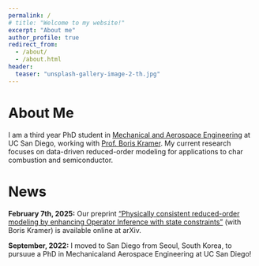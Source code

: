 ```yaml
---
permalink: /
# title: "Welcome to my website!"
excerpt: "About me"
author_profile: true
redirect_from: 
  - /about/
  - /about.html
header:
  teaser: "unsplash-gallery-image-2-th.jpg"
---
```


<!-- ![](/images/giesel.jpg) -->

About Me
======

I am a third year PhD student in [Mechanical and Aerospace Engineering](https://mae.ucsd.edu/) at UC San Diego, working with [Prof. Boris Kramer](http://kramer.ucsd.edu/index.html). My current research focuses on data-driven reduced-order modeling for applications to char combustion and semiconductor. 



News
======
**February 7th, 2025:** Our preprint [“Physically consistent reduced-order modeling by enhancing Operator Inference with state constraints”](https://arxiv.org/abs/2410.22291) (with Boris Kramer) is available online at arXiv.

**September, 2022:** I moved to San Diego from Seoul, South Korea, to pursuue a PhD in Mechanicaland Aerospace Engineering at UC San Diego!